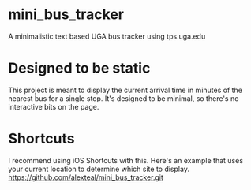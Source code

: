 # mini_bus_tracker
A minimalistic text based UGA bus tracker using tps.uga.edu

# Designed to be static
This project is meant to display the current arrival time in minutes of the nearest bus for a single stop. 
It's designed to be minimal, so there's no interactive bits on the page. 
# Shortcuts
I recommend using iOS Shortcuts with this. Here's an example that uses your current location to determine which site to display.
https://github.com/alexteal/mini_bus_tracker.git
